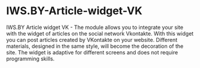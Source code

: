# IWS.BY-Article-widget-VK
IWS.BY Article widget VK -   The module allows you to integrate your site with the widget of articles on the social network Vkontakte. With this widget you can post articles created by VKontakte on your website. Different materials, designed in the same style, will become the decoration of the site. The widget is adaptive for different screens and does not require programming skills.
